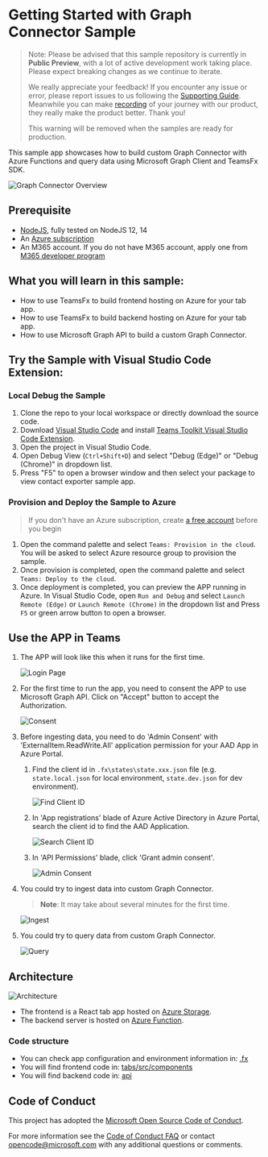 # Getting Started with Graph Connector Sample

> Note: Please be advised that this sample repository is currently in **Public Preview**, with a lot of active development work taking place. Please expect breaking changes as we continue to iterate. 
> 
> We really appreciate your feedback! If you encounter any issue or error, please report issues to us following the [Supporting Guide](./../SUPPORT.md). Meanwhile you can make [recording](https://aka.ms/teamsfx-record) of your journey with our product, they really make the product better. Thank you!
>  
> This warning will be removed when the samples are ready for production.

This sample app showcases how to build custom Graph Connector with Azure Functions and query data using Microsoft Graph Client and TeamsFx SDK.

![Graph Connector Overview](images/graph-connector-app-demo.gif)

## Prerequisite
- [NodeJS](https://nodejs.org/en/), fully tested on NodeJS 12, 14
- An [Azure subscription](https://azure.microsoft.com/en-us/free/)
- An M365 account. If you do not have M365 account, apply one from [M365 developer program](https://developer.microsoft.com/en-us/microsoft-365/dev-program)


## What you will learn in this sample:
- How to use TeamsFx to build frontend hosting on Azure for your tab app.
- How to use TeamsFx to build backend hosting on Azure for your tab app.
- How to use Microsoft Graph API to build a custom Graph Connector.

## Try the Sample with Visual Studio Code Extension:

### Local Debug the Sample
1. Clone the repo to your local workspace or directly download the source code.
1. Download [Visual Studio Code](https://code.visualstudio.com) and install [Teams Toolkit Visual Studio Code Extension](https://aka.ms/teams-toolkit).
1. Open the project in Visual Studio Code.
1. Open Debug View (`Ctrl+Shift+D`) and select "Debug (Edge)" or "Debug (Chrome)" in dropdown list.
1. Press "F5" to open a browser window and then select your package to view contact exporter sample app. 

### Provision and Deploy the Sample to Azure
> If you don't have an Azure subscription, create [a free account](https://azure.microsoft.com/en-us/free/) before you begin
1. Open the command palette and select `Teams: Provision in the cloud`. You will be asked to select Azure resource group to provision the sample.
1. Once provision is completed, open the command palette and select `Teams: Deploy to the cloud`.
1. Once deployment is completed, you can preview the APP running in Azure. In Visual Studio Code, open `Run and Debug` and select `Launch Remote (Edge)` or `Launch Remote (Chrome)` in the dropdown list and Press `F5` or green arrow button to open a browser.

## Use the APP in Teams
1. The APP will look like this when it runs for the first time.

    ![Login Page](images/start.png)

1. For the first time to run the app, you need to consent the APP to use Microsoft Graph API. Click on "Accept" button to accept the Authorization.

    ![Consent](images/consent.png)

1. Before ingesting data, you need to do 'Admin Consent' with 'ExternalItem.ReadWrite.All' application permission for your AAD App in Azure Portal.

    1. Find the client id in `.fx\states\state.xxx.json` file (e.g. `state.local.json` for local environment, `state.dev.json` for dev environment).

        ![Find Client ID](images/find-client-id.png)

    1. In 'App registrations' blade of Azure Active Directory in Azure Portal, search the client id to find the AAD Application.

        ![Search Client ID](images/search-client-id.png)

    1. In 'API Permissions' blade, click 'Grant admin consent'.

        ![Admin Consent](images/admin-consent.png)

1. You could try to ingest data into custom Graph Connector. 

    > **Note**: It may take about several minutes for the first time.

    ![Ingest](images/ingest.png)

1. You could try to query data from custom Graph Connector.

    ![Query](images/query.png)

## Architecture

![Architecture](images/architecture.drawio.png)

- The frontend is a React tab app hosted on [Azure Storage](https://docs.microsoft.com/en-us/azure/storage/).
- The backend server is hosted on [Azure Function](https://docs.microsoft.com/en-us/azure/azure-functions/).

### Code structure

- You can check app configuration and environment information in: [.fx](.fx)
- You will find frontend code in: [tabs/src/components](tabs/src/components)
- You will find backend code in: [api](api)

## Code of Conduct
This project has adopted the [Microsoft Open Source Code of Conduct](https://opensource.microsoft.com/codeofconduct/).

For more information see the [Code of Conduct FAQ](https://opensource.microsoft.com/codeofconduct/faq/) or
contact [opencode@microsoft.com](mailto:opencode@microsoft.com) with any additional questions or comments.